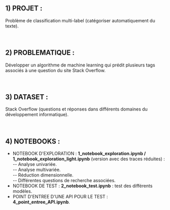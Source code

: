 ## 1) PROJET :
Problème de classification multi-label (catégoriser automatiquement du texte).
<br/>
<br/>
<br/>
## 2) PROBLEMATIQUE : 
Développer un algorithme de machine learning qui prédit plusieurs tags associés à une question du site Stack Overflow.
<br/>
<br/>
<br/>
## 3) DATASET :
Stack Overflow (questions et réponses dans différents domaines du développement informatique).
<br/>
<br/>
<br/>
## 4) NOTEBOOKS :
- NOTEBOOK D'EXPLORATION : **1_notebook_exploration.ipynb / 1_notebook_exploration_light.ipynb** (version avec des traces réduites) : 
-- Analyse univariée.<br/>
-- Analyse multivariée.<br/> 
-- Réduction dimensionnelle.<br/>
-- Différentes questions de recherche associées.<br/> 
- NOTEBOOK DE TEST : **2_notebook_test.ipynb** : test des différents modèles.<br/>
- POINT D'ENTREE D'UNE API POUR LE TEST : **4_point_entree_API.ipynb**.
